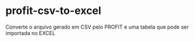 # profit-csv-to-excel
Converte o arquivo gerado em CSV pelo PROFIT e uma tabela que pode ser importada no EXCEL
